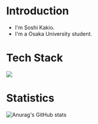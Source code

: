 # Introduction
- I'm Soshi Kakio.
- I'm a Osaka University student.
# Tech Stack
![](https://skillicons.dev/icons?i=cs,typescript,python,c,react,aws,pytorch)
# Statistics
![Anurag's GitHub stats](https://github-readme-stats.vercel.app/api?username=kaki005&count_private=true)
